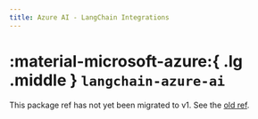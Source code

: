 ```yaml
---
title: Azure AI - LangChain Integrations
---
```


# :material-microsoft-azure:{ .lg .middle } `langchain-azure-ai`

This package ref has not yet been migrated to v1. See the [old ref](https://python.langchain.com/api_reference/azure_ai/index.html).
